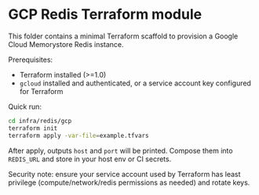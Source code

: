 # GCP Redis Terraform module

This folder contains a minimal Terraform scaffold to provision a Google Cloud Memorystore Redis instance.

Prerequisites:
- Terraform installed (>=1.0)
- `gcloud` installed and authenticated, or a service account key configured for Terraform

Quick run:

```bash
cd infra/redis/gcp
terraform init
terraform apply -var-file=example.tfvars
```

After apply, outputs `host` and `port` will be printed. Compose them into `REDIS_URL` and store in your host env or CI secrets.

Security note: ensure your service account used by Terraform has least privilege (compute/network/redis permissions as needed) and rotate keys.
